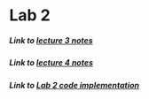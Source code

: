 # Lab 2

##### Link to [lecture 3 notes](Lecture3.md)
##### Link to [lecture 4 notes](Lecture4.md)
##### Link to [Lab 2 code implementation](Implementation/)
